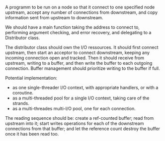 A programm to be run on a node so that it connect to one specified node upstream, accept any number of connections from downstream, and copy information sent from upstream to downstream.

We should have a main function taking the address to connect to, performing 
argument checking, and error recovery, and delegating to a Distributor class.

The distributor class should own the I/O ressources. It should first connect upstream,
then start an acceptor to connect downstream, keeping any incoming connection open
and tracked. Then it should receive from upstream, writing to a buffer, and then
write the buffer to each outgoing connection. Buffer management should prioritize
writing to the buffer if full.

Potential implementation:
- as one single-threader I/O context, with appropriate handlers, or with 
a coroutine.
- as a multi-threaded pool for a single I/O context, taking care of the strands.
- as a multi-threades multi-I/O pool, one for each connection.

The reading sequence should be: create a ref-counted buffer; read from upstream
into it; start writes operations for each of the downstream connections from 
that buffer; and let the reference count destroy the buffer once it has been read
too.
